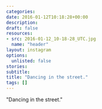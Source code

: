 ```yaml
---
categories:
date: 2016-01-12T10:18:28+00:00
description:
draft: false
resources:
- src: 2016-01-12_10-18-28_UTC.jpg
  name: "header"
layout: instagram
options:
  unlisted: false
stories:
subtitle:
title: "Dancing in the street."
tags: []
---
```


"Dancing in the street."
